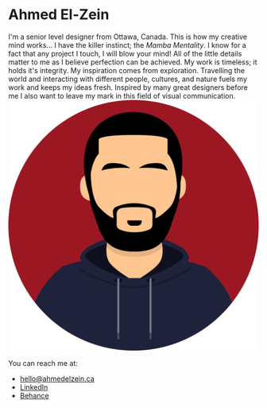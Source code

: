 # Ahmed El-Zein

I'm a senior level designer from Ottawa, Canada. This is how my creative mind works... I have the killer instinct; the <i>Mamba Mentality</i>. I know for a fact that any project I touch, I will blow your mind! All of the little details matter to me as I believe perfection can be achieved. My work is timeless; it holds it's integrity. My inspiration comes from exploration. Travelling the world and interacting with different people, cultures, and nature fuels my work and keeps my ideas fresh. Inspired by many great designers before me I also want to leave my mark in this field of visual communication.
![Ahmed El-Zein, the designer](images/ahmed-avatar.svg)

You can reach me at:

- [hello@ahmedelzein.ca](mailto:elzeindesigns@gmail.com)
- [LinkedIn](https://www.linkedin.com/in/ahmed-el-zein)
- [Behance](https://www.behance.net/ahmedelzein)

